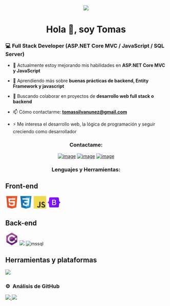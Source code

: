 <div align="center"><img src="https://media.giphy.com/media/M9gbBd9nbDrOTu1Mqx/giphy.gif" width="100"/></div>

<h1 align="center">Hola 👋, soy Tomas</h1>
<h3>💻 Full Stack Developer (ASP.NET Core MVC / JavaScript / SQL Server)
</h3>

- 🎯 Actualmente estoy mejorando mis habilidades en **ASP.NET Core MVC y JavaScript**

- 🧠 Aprendiendo más sobre **buenas prácticas de backend, Entity Framework y javascript**

- 🤝 Buscando colaborar en proyectos de **desarrollo web full stack o backend**

- 📫 Cómo contactarme: **tomassilvanunez@gmail.com**

- ⚡ Me interesa el desarrollo web, la lógica de programación y seguir creciendo como desarrollador

<h3 align="center">Contactame:</h3>
<div align="center">

[![image](https://img.shields.io/badge/LinkedIn-0077B5?style=for-the-badge&logo=linkedin&logoColor=white)](www.linkedin.com/in/tomas-agustin-silva-nuñez-7a00a124a/)
[![image](https://img.shields.io/badge/Instagram-E4405F?style=for-the-badge&logo=instagram&logoColor=white)](https://www.instagram.com/tomasagustin8410/)
[![image](https://img.shields.io/badge/Gmail-D14836?style=for-the-badge&logo=gmail&logoColor=white)](mailto:produtor.tomassilvanunez@gmail.com)
  
</div>

<h3 align="center">Lenguajes y Herramientas:</h3>

<h2>Front-end</h2>
<span>
  <img src="https://raw.githubusercontent.com/devicons/devicon/master/icons/html5/html5-original.svg" width="40"/>
   <img src="https://raw.githubusercontent.com/devicons/devicon/master/icons/css3/css3-original.svg" width="40"/>
  <img src="https://raw.githubusercontent.com/devicons/devicon/master/icons/javascript/javascript-original.svg" width="40"/> 
  <img src="https://raw.githubusercontent.com/devicons/devicon/master/icons/bootstrap/bootstrap-original.svg" width="40" style="display:inline-block; margin-right:10px;" />
</span>

<h2>Back-end</h2>
<span>
  <img src="https://raw.githubusercontent.com/devicons/devicon/master/icons/csharp/csharp-original.svg" width="40"/>
  <img src="https://upload.wikimedia.org/wikipedia/commons/e/ee/.NET_Core_Logo.svg"  width="40"/>
   <img src="https://www.svgrepo.com/show/303229/microsoft-sql-server-logo.svg" alt="mssql" width="40" height="40"/>
</span>

<h2>Herramientas y plataformas</h2>
<span>
  <img src="https://github.githubassets.com/images/modules/logos_page/GitHub-Mark.png" width="40" style="display:inline-block; margin-right:10px;" />
</span>

### ⚙️ &nbsp;Análisis de GitHub

<p>
  <a href="https://github.com/tomaspp13">
    <img height="180em" src="https://github-readme-stats-eight-theta.vercel.app/api?username=tomaspp13&show_icons=true&theme=algolia&include_all_commits=true&count_private=true"/>
  </a>
  <a href="https://github.com/tomaspp13">
    <img height="180em" src="https://github-readme-stats-eight-theta.vercel.app/api/top-langs/?username=tomaspp13&layout=compact&langs_count=8&theme=algolia"/>
  </a>
</p>
